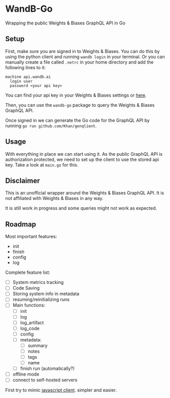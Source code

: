 # WandB-Go

Wrapping the public Weights &amp; Biases GraphQL API in Go

## Setup

First, make sure you are signed in to Weights & Biases.
You can do this by using the python client and running `wandb login` in your terminal.
Or you can manually create a file called `.netrc` in your home directory and add the following lines to it:

```
machine api.wandb.ai
  login user
  password <your api key>
```

You can find your api key in your Weights & Biases settings or [here](https://wandb.ai/authorize).

Then, you can use the `wandb-go` package to query the Weights & Biases GraphQL API.

Once signed in we can generate the Go code for the GraphQL API by running `go run github.com/Khan/genqlient`.

## Usage

With everything in place we can start using it.
As the public GraphQL API is authorization protected, we need to set up the client to use the stored api key.
Take a look at `main.go` for this.

## Disclaimer

This is an unofficial wrapper around the Weights & Biases GraphQL API.
It is not affiliated with Weights & Biases in any way.

It is still work in progress and some queries might not work as expected.

## Roadmap

Most important features:

- init
- finish
- config
- log

Complete feature list:

- [ ] System metrics tracking
- [ ] Code Saving
- [ ] Storing system info in metadata
- [ ] resuming/reinitializing runs
- [ ] Main functions:
    - [ ] init
    - [ ] log
    - [ ] log_artifact
    - [ ] log_code
    - [ ] config
    - [ ] metadata:
        - [ ] summary
        - [ ] notes
        - [ ] tags
        - [ ] name
    - [ ] finish run (automatically?)
- [ ] offline mode
- [ ] connect to self-hosted servers

First try to mimic [javascript client](https://github.com/wandb/wandb-js). simpler and easier.
